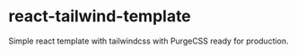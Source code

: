 # react-tailwind-template

Simple react template with tailwindcss with PurgeCSS ready for production.
